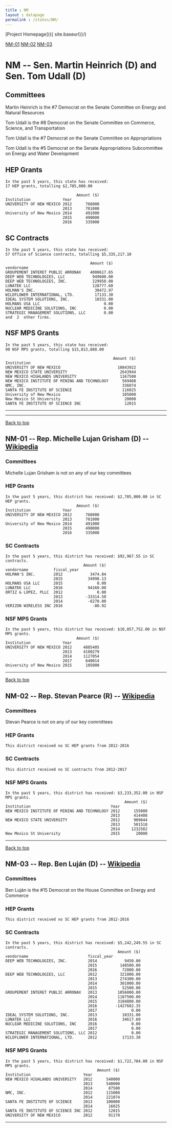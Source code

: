 ```yaml
---
title : NM
layout : datapage
permalink : /states/NM/
---
```

<a name="top"></a>
[Project Homepage]({{ site.baseurl}}/)


[NM-01](#NM-01)  [NM-02](#NM-02)  [NM-03](#NM-03)  

# NM -- Sen. Martin Heinrich (D) and  Sen. Tom Udall (D)
## Committees
Martin Heinrich is the #7 Democrat on the Senate Committee on Energy and Natural Resources 

Tom Udall is the #8 Democrat on the Senate Committee on Commerce, Science, and Transportation 

Tom Udall is the #7 Democrat on the Senate Committee on Appropriations 

Tom Udall is the #5 Democrat on the Senate Appropriations Subcommittee on Energy and Water Development 

## HEP Grants
```
In the past 5 years, this state has received:
17 HEP grants, totalling $2,785,000.00
 
                               Amount ($)
Institution              Year            
UNIVERSITY OF NEW MEXICO 2012      768000
                         2013      701000
University of New Mexico 2014      491000
                         2015      490000
                         2016      335000
```
## SC Contracts
```
In the past 5 years, this state has received:
57 Office of Science contracts, totalling $5,335,217.10
 
                                     Amount ($)
vendorname                                     
GROUPEMENT INTERET PUBLIC ARRONAX    4000617.65
DEEP WEB TECHNOLOGIES, LLC            949600.00
DEEP WEB TECHNOLOGIES, INC.           229950.00
LUNATEK LLC                           128777.60
HOLMAN'S INC.                          38472.97
WILDFLOWER INTERNATIONAL, LTD.         17133.30
IDEAL SYSTEM SOLUTIONS, INC.           10331.00
HOLMANS USA LLC                            0.00
NUCLEAR MEDICINE SOLUTIONS, INC            0.00
STRATEGIC MANAGEMENT SOLUTIONS, LLC        0.00
and  2  other firms.
```
## NSF MPS Grants
```
In the past 5 years, this state has received:
90 NSF MPS grants, totalling $15,813,888.00
 
                                               Amount ($)
Institution                                              
UNIVERSITY OF NEW MEXICO                         10843922
NEW MEXICO STATE UNIVERSITY                       2643944
NEW MEXICO HIGHLANDS UNIVERSITY                   1167500
NEW MEXICO INSTITUTE OF MINING AND TECHNOLOGY      569408
NMC, INC.                                          336074
SANTA FE INSTITUTE OF SCIENCE                      116025
University of New Mexico                           105000
New Mexico St University                            20000
SANTA FE INSTITUTE OF SCIENCE INC                   12015
```
---
---
<a name="NM-01"></a>
[Back to top](#top)
## NM-01 -- Rep. Michelle Lujan Grisham (D) -- [Wikipedia](https://en.wikipedia.org/wiki/NM-01)
### Committees
Michelle Lujan Grisham is not on any of our key committees 

### HEP Grants
```
In the past 5 years, this district has received: $2,785,000.00 in SC HEP grants.
                               Amount ($)
Institution              Year            
UNIVERSITY OF NEW MEXICO 2012      768000
                         2013      701000
University of New Mexico 2014      491000
                         2015      490000
                         2016      335000
```
### SC Contracts
```
In the past 5 years, this district has received: $92,967.55 in SC contracts.
                                  Amount ($)
vendorname           fiscal_year            
HOLMAN'S INC.        2012            3474.84
                     2015           34998.13
HOLMANS USA LLC      2015               0.00
LUNATEK LLC          2016           94160.00
ORTIZ & LOPEZ, PLLC  2012               0.00
                     2013          -33314.50
                     2014           -6270.00
VERIZON WIRELESS INC 2016             -80.92
```
### NSF MPS Grants
```
In the past 5 years, this district has received: $10,857,752.00 in NSF MPS grants.
                               Amount ($)
Institution              Year            
UNIVERSITY OF NEW MEXICO 2012     4885405
                         2013     4100279
                         2014     1127054
                         2017      640014
University of New Mexico 2015      105000
```
---
<a name="NM-02"></a>
[Back to top](#top)
## NM-02 -- Rep. Stevan Pearce (R) -- [Wikipedia](https://en.wikipedia.org/wiki/NM-02)
### Committees
Stevan Pearce is not on any of our key committees 

### HEP Grants
```
This district received no SC HEP grants from 2012-2016
```
### SC Contracts
```
This district received no SC contracts from 2012-2017
```
### NSF MPS Grants
```
In the past 5 years, this district has received: $3,233,352.00 in NSF MPS grants.
                                                    Amount ($)
Institution                                   Year            
NEW MEXICO INSTITUTE OF MINING AND TECHNOLOGY 2012      155000
                                              2013      414408
NEW MEXICO STATE UNIVERSITY                   2012      909844
                                              2013      501518
                                              2014     1232582
New Mexico St University                      2015       20000
```
---
<a name="NM-03"></a>
[Back to top](#top)
## NM-03 -- Rep. Ben Luján (D) -- [Wikipedia](https://en.wikipedia.org/wiki/NM-03)
### Committees
Ben Luján is the #15 Democrat on the House Committee on Energy and Commerce 

### HEP Grants
```
This district received no SC HEP grants from 2012-2016
```
### SC Contracts
```
In the past 5 years, this district has received: $5,242,249.55 in SC contracts.
                                                 Amount ($)
vendorname                          fiscal_year            
DEEP WEB TECHNOLOGIES, INC.         2014            9450.00
                                    2015          148500.00
                                    2016           72000.00
DEEP WEB TECHNOLOGIES, LLC          2012          321800.00
                                    2013          274300.00
                                    2014          301000.00
                                    2015           52500.00
GROUPEMENT INTERET PUBLIC ARRONAX   2013         1056000.00
                                    2014         1187500.00
                                    2015         3184800.00
                                    2016        -1427682.35
                                    2017               0.00
IDEAL SYSTEM SOLUTIONS, INC.        2013           10331.00
LUNATEK LLC                         2016           34617.60
NUCLEAR MEDICINE SOLUTIONS, INC     2016               0.00
                                    2017               0.00
STRATEGIC MANAGEMENT SOLUTIONS, LLC 2012               0.00
WILDFLOWER INTERNATIONAL, LTD.      2012           17133.30
```
### NSF MPS Grants
```
In the past 5 years, this district has received: $1,722,784.00 in NSF MPS grants.
                                        Amount ($)
Institution                       Year            
NEW MEXICO HIGHLANDS UNIVERSITY   2012      540000
                                  2013      540000
                                  2014       87500
NMC, INC.                         2012      115000
                                  2014      221074
SANTA FE INSTITUTE OF SCIENCE     2013      100000
                                  2014       16025
SANTA FE INSTITUTE OF SCIENCE INC 2012       12015
UNIVERSITY OF NEW MEXICO          2012       91170
```
---
